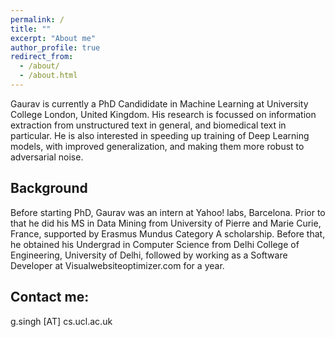 ```yaml
---
permalink: /
title: ""
excerpt: "About me"
author_profile: true
redirect_from: 
  - /about/
  - /about.html
---
```


Gaurav is currently a PhD Candididate in Machine Learning at University College London, United Kingdom. His research is focussed on information extraction from unstructured text in general, and biomedical text in particular. He is also interested in speeding up training of Deep Learning models, with improved generalization, and making them more robust to adversarial noise. 

Background
------
Before starting PhD, Gaurav was an intern at Yahoo! labs, Barcelona. Prior to that he did his MS in Data Mining from University of Pierre and Marie Curie, France, supported by Erasmus Mundus Category A scholarship. Before that, he obtained his Undergrad in Computer Science from Delhi College of Engineering, University of Delhi, followed by working as a Software Developer at Visualwebsiteoptimizer.com for a year. 


Contact me:
------
g.singh [AT] cs.ucl.ac.uk
